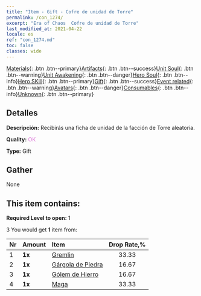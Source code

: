 ```yaml
---
title: "Item - Gift - Cofre de unidad de Torre"
permalink: /con_1274/
excerpt: "Era of Chaos  Cofre de unidad de Torre"
last_modified_at: 2021-04-22
locale: es
ref: "con_1274.md"
toc: false
classes: wide
---
```

 [Materials](/ItemsES/){: .btn .btn--primary}[Artifacts](/ItemsES/Artifacts/){: .btn .btn--success}[Unit Soul](/ItemsES/UnitSoul/){: .btn .btn--warning}[Unit Awakening](/ItemsES/UnitAwakening/){: .btn .btn--danger}[Hero Soul](/ItemsES/HeroSoul/){: .btn .btn--info}[Hero SKill](/ItemsES/HeroSkill/){: .btn .btn--primary}[Gift](/ItemsES/Gift/){: .btn .btn--success}[Event related](/ItemsES/Events/){: .btn .btn--warning}[Avatars](/ItemsES/Avatars/){: .btn .btn--danger}[Consumables](/ItemsES/Consumables/){: .btn .btn--info}[Unknown](/ItemsES/Unknown/){: .btn .btn--primary}

## Detalles
 **Descripción:** Recibirás una ficha de unidad de la facción de Torre aleatoria.

 **Quality:** <span style="color: #DA70D6">OK</span>

 **Type:** Gift

## Gather

  None

## This item contains:

 **Required Level to open:** 1

 3 You would get **1** item  from:

  | Nr | Amount |     Item    | Drop Rate,% |
  |:---|:-------|:------------|:---------:|
  | 1 |  **1x** | [Gremlin](/ItemsES/unt_235/) | 33.33 | 
  | 2 |  **1x** | [Gárgola de Piedra](/ItemsES/unt_236/) | 16.67 | 
  | 3 |  **1x** | [Gólem de Hierro](/ItemsES/unt_237/) | 16.67 | 
  | 4 |  **1x** | [Maga](/ItemsES/unt_238/) | 33.33 | 
